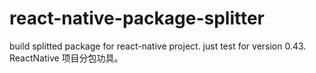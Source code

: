 # react-native-package-splitter
build splitted package for react-native project. just test for version 0.43. ReactNative 项目分包功具。
